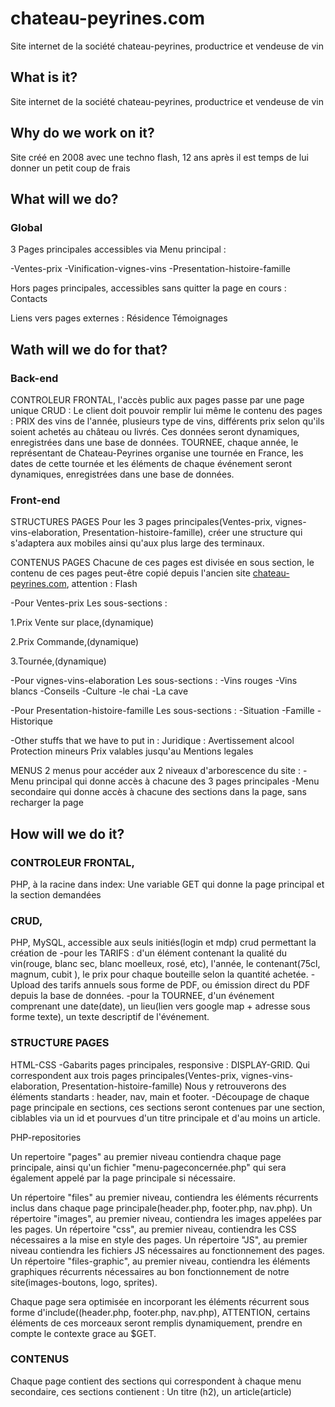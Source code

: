 # chateau-peyrines.com
Site internet de la société chateau-peyrines, productrice et vendeuse de vin

## What is it?
Site internet de la société chateau-peyrines, productrice et vendeuse de vin
## Why do we work on it?
Site créé en 2008 avec une techno flash, 12 ans après il est temps de lui donner un petit coup de frais
## What will we do?
### Global
3 Pages principales accessibles via Menu principal :

-Ventes-prix
-Vinification-vignes-vins
-Presentation-histoire-famille

Hors pages principales, accessibles sans quitter la page en cours :
Contacts

Liens vers pages externes :
Résidence
Témoignages

## Wath will we do for that?
### Back-end
CONTROLEUR FRONTAL, l'accès public aux pages passe par une page unique
CRUD : Le client doit pouvoir remplir lui même le contenu des pages :
PRIX des vins de l'année, plusieurs type de vins, différents prix selon qu'ils soient achetés au château ou livrés. Ces données seront dynamiques, enregistrées dans une base de données.
TOURNEE, chaque année, le représentant de Chateau-Peyrines organise une tournée en France, les dates de cette tournée et les éléments de chaque événement seront dynamiques, enregistrées dans une base de données.

### Front-end
STRUCTURES PAGES
Pour les 3 pages principales(Ventes-prix, vignes-vins-elaboration, Presentation-histoire-famille),
créer une structure qui s'adaptera aux mobiles ainsi qu'aux plus large des terminaux.

CONTENUS PAGES
Chacune de ces pages est divisée en sous section, le contenu de ces pages peut-être copié depuis l'ancien site [chateau-peyrines.com](http://chateau-peyrines.com/), attention : Flash

-Pour Ventes-prix
Les sous-sections : 

1.Prix Vente sur place,(dynamique)

2.Prix Commande,(dynamique)

3.Tournée,(dynamique)

-Pour vignes-vins-elaboration
Les sous-sections :
-Vins rouges
-Vins blancs
-Conseils
-Culture 
-le chai 
-La cave

-Pour Presentation-histoire-famille
Les sous-sections :
-Situation
-Famille
-Historique

-Other stuffs that we have to put in :
Juridique :
Avertissement alcool
Protection mineurs
Prix valables jusqu'au
Mentions legales

MENUS
2 menus pour accéder aux 2 niveaux d'arborescence du site :
-Menu principal qui donne accès à chacune des 3 pages principales
-Menu secondaire qui donne accès à chacune des sections dans la page, sans recharger la page

## How will we do it?
### CONTROLEUR FRONTAL,
 PHP, à la racine dans index: Une variable GET qui donne la page principal et la section demandées
### CRUD,
 PHP, MySQL, accessible aux seuls initiés(login et mdp) crud permettant la création de 
 -pour les TARIFS : d'un élément contenant la qualité du vin(rouge, blanc sec, blanc moelleux, rosé, etc), l'année, le contenant(75cl, magnum, cubit ), le prix pour chaque bouteille selon la quantité achetée.
 -Upload des tarifs annuels sous forme de PDF, ou émission direct du PDF depuis la base de données.
 -pour la TOURNEE, d'un événement comprenant une date(date), un lieu(lien vers google map + adresse sous forme texte), un texte descriptif de l'événement.
 ### STRUCTURE PAGES
 HTML-CSS
 -Gabarits pages principales, responsive : DISPLAY-GRID. Qui correspondent aux trois pages principales(Ventes-prix, vignes-vins-elaboration, Presentation-histoire-famille)
 Nous y retrouverons des éléments standarts : header, nav, main et footer.
 -Découpage de chaque page principale en sections, ces sections seront contenues par une section, ciblables via un id et pourvues d'un titre principale et d'au moins un article.

 PHP-repositories
 
 Un repertoire "pages" au premier niveau contiendra chaque page principale, ainsi qu'un fichier "menu-pageconcernée.php" qui sera également appelé par la page principale si nécessaire.
 
 Un répertoire "files" au premier niveau, contiendra les éléments récurrents inclus dans chaque page principale(header.php, footer.php, nav.php).
 Un répertoire "images", au premier niveau, contiendra les images appelées par les pages.
 Un répertoire "css", au premier niveau, contiendra les CSS nécessaires a la mise en style des pages.
 Un répertoire "JS", au premier niveau contiendra les fichiers JS nécessaires au fonctionnement des pages.
 Un répertoire "files-graphic", au premier niveau, contiendra les éléments graphiques récurrents nécessaires au bon fonctionnement de notre site(images-boutons, logo, sprites).

 Chaque page sera optimisée en incorporant les éléments récurrent sous forme d'include((header.php, footer.php, nav.php), ATTENTION, certains éléments de ces morceaux seront remplis dynamiquement, prendre en compte le contexte grace au $GET.

 ### CONTENUS
 Chaque page contient des sections qui correspondent à chaque menu secondaire, ces sections contienent :
 Un titre (h2), un article(article)
